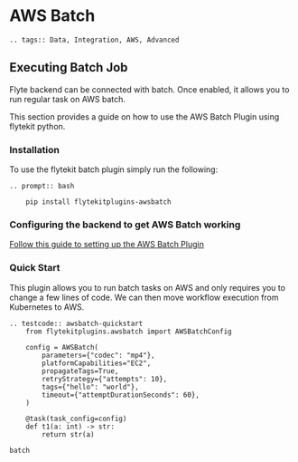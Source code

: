 # AWS Batch

```{eval-rst}
.. tags:: Data, Integration, AWS, Advanced
```

## Executing Batch Job

Flyte backend can be connected with batch. Once enabled, it allows you to run regular task on AWS batch.

This section provides a guide on how to use the AWS Batch Plugin using flytekit python.

### Installation

To use the flytekit batch plugin simply run the following:

```{eval-rst}
.. prompt:: bash

    pip install flytekitplugins-awsbatch
```

### Configuring the backend to get AWS Batch working

[Follow this guide to setting up the AWS Batch Plugin](<https://docs.flyte.org/en/latest/deployment/plugin_setup/aws/batch.html#deployment-plugin-setup-aws-array>)

### Quick Start

This plugin allows you to run batch tasks on AWS and only requires you to change a few lines of code.
We can then move workflow execution from Kubernetes to AWS.

```{eval-rst}
.. testcode:: awsbatch-quickstart
    from flytekitplugins.awsbatch import AWSBatchConfig

    config = AWSBatch(
        parameters={"codec": "mp4"},
        platformCapabilities="EC2",
        propagateTags=True,
        retryStrategy={"attempts": 10},
        tags={"hello": "world"},
        timeout={"attemptDurationSeconds": 60},
    )

    @task(task_config=config)
    def t1(a: int) -> str:
        return str(a)
```

```{auto-examples-toc}
batch
```